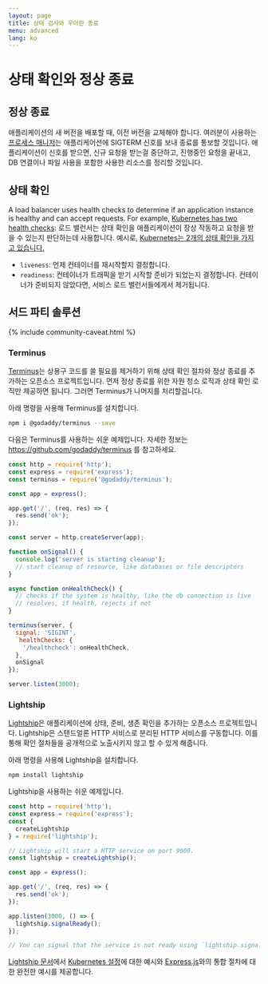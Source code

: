 ```yaml
---
layout: page
title: 상태 검사와 우아한 종료
menu: advanced
lang: ko
---
```


# 상태 확인와 정상 종료

## 정상 종료

애플리케이션의 새 버전을 배포할 때, 이전 버전을 교체해야 합니다. 여러분이 사용하는 [프로세스 매니저](pm.html)는 애플리케어션에 SIGTERM 신호를 보내 종료를 통보할 것입니다. 애플리케이션이 신호를 받으면, 신규 요청을 받는걸 중단하고, 진행중인 요청을 끝내고, DB 연결이나 파일 사용을 포함한 사용한 리소스를 정리할 것입니다.

## 상태 확인

A load balancer uses health checks to determine if an application instance is healthy and can accept requests. For example, [Kubernetes has two health checks](https://kubernetes.io/docs/tasks/configure-pod-container/configure-liveness-readiness-probes/):
로드 밸런서는 상태 확인을 애플리케이션이 장상 작동하고 요청을 받을 수 있는지 판단하는데 사용합니다. 예시로, [Kubernetes는 2개의 상태 확인을 가지고 있습니다.](https://kubernetes.io/docs/tasks/configure-pod-container/configure-liveness-readiness-probes/)

* `liveness`: 언제 컨테이너를 재시작할지 결정합니다.
* `readiness`: 컨테이너가 트래픽을 받기 시작할 준비가 되었는지 결정합니다. 컨테이너가 준비되지 않았다면, 서비스 로드 밸런서들에게서 제거됩니다.

## 서드 파티 솔루션

{% include community-caveat.html %}

### Terminus

[Terminus](https://github.com/godaddy/terminus)는 상용구 코드를 쓸 필요를 제거하기 위해 상태 확인 절차와 정상 종료를 추가하는 오픈소스 프로젝트입니다. 먼저 정상 종료를 위한 자원 청소 로직과 상태 확인 로직만 제공하면 됩니다. 그러면 Terminus가 나머지를 처리할겁니다.

아래 명령을 사용해 Terminus를 설치합니다.

```sh
npm i @godaddy/terminus --save
```

다음은 Terminus를 사용하는 쉬운 예제입니다. 자세한 정보는 <https://github.com/godaddy/terminus> 를 참고하세요.

```js
const http = require('http');
const express = require('express');
const terminus = require('@godaddy/terminus');

const app = express();

app.get('/', (req, res) => {
  res.send('ok');
});

const server = http.createServer(app);

function onSignal() {
  console.log('server is starting cleanup');
  // start cleanup of resource, like databases or file descriptors
}

async function onHealthCheck() {
  // checks if the system is healthy, like the db connection is live
  // resolves, if health, rejects if not
}

terminus(server, {
  signal: 'SIGINT',
   healthChecks: {
    '/healthcheck': onHealthCheck,
  },
  onSignal
});

server.listen(3000);
```

### Lightship

[Lightship](https://github.com/gajus/lightship)은 애플리케이션에 상태, 준비, 생존 확인을 추가하는 오픈소스 프로젝트입니다. Lightship은 스탠드얼론 HTTP 서비스로 분리된 HTTP 서비스를 구동합니다. 이를 통해 확인 절차들을 공개적으로 노출시키지 않고 할 수 있게 해줍니다.

아래 명령을 사용해 Lightship을 설치합니다.

```sh
npm install lightship

```

Lightship을 사용하는 쉬운 예제입니다.

```js
const http = require('http');
const express = require('express');
const {
  createLightship
} = require('lightship');

// Lightship will start a HTTP service on port 9000.
const lightship = createLightship();

const app = express();

app.get('/', (req, res) => {
  res.send('ok');
});

app.listen(3000, () => {
  lightship.signalReady();
});

// You can signal that the service is not ready using `lightship.signalNotReady()`.

```

[Lightship 문서](https://github.com/gajus/lightship)에서 [Kubernetes 설정](https://github.com/gajus/lightship#lightship-usage-kubernetes-container-probe-configuration)에 대한 예시와 [Express.js](https://github.com/gajus/lightship#using-with-expressjs)와의 통합 절차에 대한 완전한 예시를 제공합니다.
